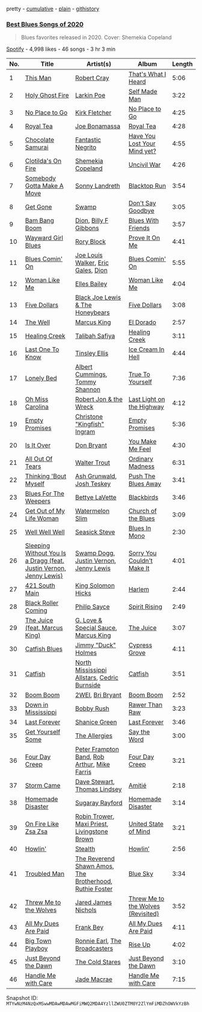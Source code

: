 pretty - [cumulative](/playlists/cumulative/37i9dQZF1DXbJmzoA7Y2Ld.md) - [plain](/playlists/plain/37i9dQZF1DXbJmzoA7Y2Ld) - [githistory](https://github.githistory.xyz/mackorone/spotify-playlist-archive/blob/main/playlists/plain/37i9dQZF1DXbJmzoA7Y2Ld)

### [Best Blues Songs of 2020](https://open.spotify.com/playlist/37i9dQZF1DXbJmzoA7Y2Ld)

> Blues favorites released in 2020\. Cover: Shemekia Copeland

[Spotify](https://open.spotify.com/user/spotify) - 4,998 likes - 46 songs - 3 hr 3 min

| No. | Title | Artist(s) | Album | Length |
|---|---|---|---|---|
| 1 | [This Man](https://open.spotify.com/track/06s7QRpHfeiKL3YCIRTKxg) | [Robert Cray](https://open.spotify.com/artist/6eMlKSBFAoXVJLoeHmwKEj) | [That's What I Heard](https://open.spotify.com/album/5MHALMDVXq4S7Ad6pNVl8I) | 5:06 |
| 2 | [Holy Ghost Fire](https://open.spotify.com/track/59wQXbDYHOHYUbLRySohsP) | [Larkin Poe](https://open.spotify.com/artist/7d10VF1J4LqW7vrpPOngzm) | [Self Made Man](https://open.spotify.com/album/50aq2p3SeGo4aKtihf81Wf) | 3:22 |
| 3 | [No Place to Go](https://open.spotify.com/track/57U2smIiC2ch7MbuJMaWIY) | [Kirk Fletcher](https://open.spotify.com/artist/77wBCkU4gTMCceSWHtWjxq) | [No Place to Go](https://open.spotify.com/album/4x1bqAzlomirDTyqvjAaiI) | 4:25 |
| 4 | [Royal Tea](https://open.spotify.com/track/6Xc97DvvgvgzisfpDfUKFY) | [Joe Bonamassa](https://open.spotify.com/artist/2SNzxY1OsSCHBLVi77mpPQ) | [Royal Tea](https://open.spotify.com/album/1i8hO7RSXJ4FOumcLoDyN2) | 4:28 |
| 5 | [Chocolate Samurai](https://open.spotify.com/track/0Tnt1pxkoNdX1ZWkRTW8f6) | [Fantastic Negrito](https://open.spotify.com/artist/5QXLMdpKeByOo5ypH9gT13) | [Have You Lost Your Mind yet?](https://open.spotify.com/album/6b96nRUJmHMTQwK1IK9tJy) | 4:55 |
| 6 | [Clotilda's On Fire](https://open.spotify.com/track/0G42OWO7nynxXHht2X9mEU) | [Shemekia Copeland](https://open.spotify.com/artist/4CNjyWtO59j6Ih6S0n73ee) | [Uncivil War](https://open.spotify.com/album/5nzja6pp2VI6ywfosAhcBM) | 4:26 |
| 7 | [Somebody Gotta Make A Move](https://open.spotify.com/track/3g8TyEzKyPMYXLSUvXMJU4) | [Sonny Landreth](https://open.spotify.com/artist/7aHLYoLUMdcl0HiT5k0Brz) | [Blacktop Run](https://open.spotify.com/album/583OXr5VnpSpYHHukpZkSc) | 3:54 |
| 8 | [Get Gone](https://open.spotify.com/track/6U4XpiZrqaYTVmKKfens2L) | [Swamp](https://open.spotify.com/artist/3JnCy7tffnn9EBDGk8ytQS) | [Don't Say Goodbye](https://open.spotify.com/album/4D1EqPba5ZOyIbYkaWqZR2) | 3:05 |
| 9 | [Bam Bang Boom](https://open.spotify.com/track/28IupVMk18K2zmtm8EYAiS) | [Dion](https://open.spotify.com/artist/15FyiY3ChN0QRspHIQYq0W), [Billy F Gibbons](https://open.spotify.com/artist/69Iibc3uQ7x2vDeZxTwKCw) | [Blues With Friends](https://open.spotify.com/album/70StIKUEqkP9b5irez4XZD) | 3:57 |
| 10 | [Wayward Girl Blues](https://open.spotify.com/track/4KqG70KnkbejAZ35ZxEdTD) | [Rory Block](https://open.spotify.com/artist/6hkNj3GAqFbkEUCs3R1dY3) | [Prove It On Me](https://open.spotify.com/album/26caNJjFBmB1bwVeBblL6X) | 4:41 |
| 11 | [Blues Comin' On](https://open.spotify.com/track/5D7ZBbrS0iSh2jlyaBEBe9) | [Joe Louis Walker](https://open.spotify.com/artist/5MPJKwuEzyWgfueKrogllD), [Eric Gales](https://open.spotify.com/artist/3x8RBu8okCCBLi5vnY4UyV), [Dion](https://open.spotify.com/artist/15FyiY3ChN0QRspHIQYq0W) | [Blues Comin' On](https://open.spotify.com/album/3nToFx6LGlS7AUa01g1KCa) | 5:55 |
| 12 | [Woman Like Me](https://open.spotify.com/track/4apFuI4ptvZBNkPwGr7gpd) | [Elles Bailey](https://open.spotify.com/artist/4NPMwh3kDwi6uVCNtmeUvU) | [Woman Like Me](https://open.spotify.com/album/2P2PYpBvfCJZO63d24m4Fa) | 4:04 |
| 13 | [Five Dollars](https://open.spotify.com/track/4m0zS8ogujtTiLcAwCmHFT) | [Black Joe Lewis & The Honeybears](https://open.spotify.com/artist/6kbzJ40luXJ5IKnSpWr7SD) | [Five Dollars](https://open.spotify.com/album/6qjPSLr8oJHocV9Mt6Ax0m) | 3:08 |
| 14 | [The Well](https://open.spotify.com/track/4wszHgvhXYlN2Io813hLQ1) | [Marcus King](https://open.spotify.com/artist/0FeWKiZSwBRdGzqeCdlH1a) | [El Dorado](https://open.spotify.com/album/0twx7uqxPQtmtpeURTlZB0) | 2:57 |
| 15 | [Healing Creek](https://open.spotify.com/track/4AsrwPkPDdpzjjdr2SDykN) | [Talibah Safiya](https://open.spotify.com/artist/1E0Fc2u5OrryrpF8JH8srS) | [Healing Creek](https://open.spotify.com/album/7dF7ZkpIBrkCMDqFEIEzh6) | 3:11 |
| 16 | [Last One To Know](https://open.spotify.com/track/7avd94T3BZcvcSiRl3gWGM) | [Tinsley Ellis](https://open.spotify.com/artist/56LMX8mqaIhJCaxjZBM1on) | [Ice Cream In Hell](https://open.spotify.com/album/6dopecoqDNzo58krvM3NO4) | 4:44 |
| 17 | [Lonely Bed](https://open.spotify.com/track/2glwN5raCeEn0EdjKrNw6i) | [Albert Cummings](https://open.spotify.com/artist/1YYXyn4etM5oe9RnJe3Mvg), [Tommy Shannon](https://open.spotify.com/artist/4L81vlq3wCkssFBK1UpPDN) | [True To Yourself](https://open.spotify.com/album/6djxMkLPDJdk3N1bIExPNV) | 7:36 |
| 18 | [Oh Miss Carolina](https://open.spotify.com/track/2ebAPmQjP4GkGULOtisl5x) | [Robert Jon & the Wreck](https://open.spotify.com/artist/4FXvPjJz57tIo23OpzHlYC) | [Last Light on the Highway](https://open.spotify.com/album/4vEdVmsibS4TDTvdJ07Xae) | 4:12 |
| 19 | [Empty Promises](https://open.spotify.com/track/6rOZxWF4YfO7g0gCMqQlxL) | [Christone "Kingfish" Ingram](https://open.spotify.com/artist/5jMGnqJkgPaiJzwy5bOcYX) | [Empty Promises](https://open.spotify.com/album/3oyjUbSmgbHHhVVGPrAhFM) | 5:36 |
| 20 | [Is It Over](https://open.spotify.com/track/6CTNoKveaQYSOhvYWJUAHl) | [Don Bryant](https://open.spotify.com/artist/1EJaL1QJ34YEpRT7jWDD7I) | [You Make Me Feel](https://open.spotify.com/album/5nmTyPcWtLpY6HfkQI5AQN) | 4:30 |
| 21 | [All Out Of Tears](https://open.spotify.com/track/1XaT6J8S7NxuqowON5gDNv) | [Walter Trout](https://open.spotify.com/artist/12LgviUQ9DbfYJJ9niDWRq) | [Ordinary Madness](https://open.spotify.com/album/3JJD7rE9C5upqXiE1WSstr) | 6:31 |
| 22 | [Thinking 'Bout Myself](https://open.spotify.com/track/3cOKBor2QHIg1V9n7Mue5Q) | [Ash Grunwald](https://open.spotify.com/artist/04HjibunL2jGRLEqVEMfZY), [Josh Teskey](https://open.spotify.com/artist/4BGagHmgh8YwhvCuUQinnd) | [Push The Blues Away](https://open.spotify.com/album/3JwlzjuJ47e8tx2Y7AbKfl) | 3:41 |
| 23 | [Blues For The Weepers](https://open.spotify.com/track/1uOKBuziYCCioYymiwI8zi) | [Bettye LaVette](https://open.spotify.com/artist/55U998XxmxjicLMKDSz6R3) | [Blackbirds](https://open.spotify.com/album/3gX2IvOKb8zxDJTTnyeLkf) | 3:46 |
| 24 | [Get Out of My Life Woman](https://open.spotify.com/track/5KN5fmcJShC49J830DEqHI) | [Watermelon Slim](https://open.spotify.com/artist/1GwDrciV2X5gn9uh0UDFwN) | [Church of the Blues](https://open.spotify.com/album/4Zy8gXmsSdNNeVjrmCIq3T) | 3:09 |
| 25 | [Well Well Well](https://open.spotify.com/track/6Gr0nYfH4DpKYrAggRGGZZ) | [Seasick Steve](https://open.spotify.com/artist/6OVkHZQP8QoBYqr1ejCGDv) | [Blues In Mono](https://open.spotify.com/album/2IQagMayRx6kAilOpLcBhs) | 2:30 |
| 26 | [Sleeping Without You Is a Dragg \(feat\. Justin Vernon, Jenny Lewis\)](https://open.spotify.com/track/6wMH6KMlV8PW1iwdxdJ4Hv) | [Swamp Dogg](https://open.spotify.com/artist/6ZEUa75BqZkvpjhuVzCsdX), [Justin Vernon](https://open.spotify.com/artist/13rHmjtJmlIJ2aDyJc7CLV), [Jenny Lewis](https://open.spotify.com/artist/5cMVRrisBpDkXCVG48epED) | [Sorry You Couldn't Make It](https://open.spotify.com/album/2p5pkNlYTEAzPdNdLHLMlP) | 4:01 |
| 27 | [421 South Main](https://open.spotify.com/track/4Pu2Es4ayOB4VneMuhUsOe) | [King Solomon Hicks](https://open.spotify.com/artist/1kwMZiFnFBuniUpHpNHEds) | [Harlem](https://open.spotify.com/album/40eXcTxKtRRv68e4g6k29k) | 2:44 |
| 28 | [Black Roller Coming](https://open.spotify.com/track/5OLFlnmmC8gQHiFisYvrAh) | [Philip Sayce](https://open.spotify.com/artist/5Npr4HpRE8YlsisRjN9T8h) | [Spirit Rising](https://open.spotify.com/album/3dQKiRCBLOnvRmfcTCJP0H) | 2:49 |
| 29 | [The Juice \(feat\. Marcus King\)](https://open.spotify.com/track/3NQ0Q9VSHzSwwlzFBey6QY) | [G\. Love & Special Sauce](https://open.spotify.com/artist/74fkl73HDlCXw0l6cemB89), [Marcus King](https://open.spotify.com/artist/0FeWKiZSwBRdGzqeCdlH1a) | [The Juice](https://open.spotify.com/album/66glD8iZgTv1vKXZRGQWXL) | 3:07 |
| 30 | [Catfish Blues](https://open.spotify.com/track/5QjMVxhQ0CQwJ0txzEGgzA) | [Jimmy "Duck" Holmes](https://open.spotify.com/artist/366oWbbebUqu4ovO0F0V5D) | [Cypress Grove](https://open.spotify.com/album/133vVuyhmwo2fWJNs6u5AK) | 4:11 |
| 31 | [Catfish](https://open.spotify.com/track/7edVi9jsBJZWucczN03kXW) | [North Mississippi Allstars](https://open.spotify.com/artist/714osTgzZrkyf3SGjggpfY), [Cedric Burnside](https://open.spotify.com/artist/5tuhrLilxNi6N7D6VeQZnc) | [Catfish](https://open.spotify.com/album/0UHFzxUW8gPhFwjIj7y6E0) | 3:51 |
| 32 | [Boom Boom](https://open.spotify.com/track/74KXRFi0qw3EdNyR9oLzRK) | [2WEI](https://open.spotify.com/artist/4SGDDnlwi5G42HTGzYl2Fc), [Bri Bryant](https://open.spotify.com/artist/3Ex7pM0HrUKWMuGoOJ0AnR) | [Boom Boom](https://open.spotify.com/album/0Fj3i3nj3SabKrmnSIUsrA) | 2:52 |
| 33 | [Down in Mississippi](https://open.spotify.com/track/3GC6jhvSskDuRpL9XZ4bdJ) | [Bobby Rush](https://open.spotify.com/artist/7LdFlcnzWpySPKngmFCnLi) | [Rawer Than Raw](https://open.spotify.com/album/0Ar6NKv30rwDh3mhZha61I) | 3:23 |
| 34 | [Last Forever](https://open.spotify.com/track/3ETWwN2Fa8ihTN2LKpryV2) | [Shanice Green](https://open.spotify.com/artist/7GquAyY9t5rSmfy4maIGyb) | [Last Forever](https://open.spotify.com/album/6x1MGYK2DX76UNJPfBh59J) | 3:46 |
| 35 | [Get Yourself Some](https://open.spotify.com/track/6UWo6O18TobSRAxVwYI10L) | [The Allergies](https://open.spotify.com/artist/2v2cdjqYIpT8ZBpflNTttY) | [Say the Word](https://open.spotify.com/album/00aLz8ns1aftpDB3dQFCOb) | 3:00 |
| 36 | [Four Day Creep](https://open.spotify.com/track/0JkMHl0tosKetQJDOtMcMo) | [Peter Frampton Band](https://open.spotify.com/artist/0JvNeHGFrPqynXe5EszItO), [Rob Arthur](https://open.spotify.com/artist/3U0Eyg2S4rEutYDRARLkf6), [Mike Farris](https://open.spotify.com/artist/2lGlFTygMMk37JsYm8a46o) | [Four Day Creep](https://open.spotify.com/album/5KNFiQN9FC14mpAhfqhIMe) | 3:21 |
| 37 | [Storm Came](https://open.spotify.com/track/6oHqTQAnT0gqHfirnS1pu9) | [Dave Stewart](https://open.spotify.com/artist/7gcCQIlkkfbul5Mt0jBQkg), [Thomas Lindsey](https://open.spotify.com/artist/6HgqFc4JO1dbSw6oIqrdVi) | [Amitié](https://open.spotify.com/album/46lxdP9TY1y8hLJyy2NWFE) | 2:18 |
| 38 | [Homemade Disaster](https://open.spotify.com/track/77jnDAj554H9X82zqhOXYz) | [Sugaray Rayford](https://open.spotify.com/artist/4dctcbWDGbSj1Nn29CV4g3) | [Homemade Disaster](https://open.spotify.com/album/07aWecL4qu105qqgmTbvA1) | 3:14 |
| 39 | [On Fire Like Zsa Zsa](https://open.spotify.com/track/2s5GAeKtQZfaSXOL3bqg5I) | [Robin Trower](https://open.spotify.com/artist/0MAvx5yzdhylg2ztJC3MD3), [Maxi Priest](https://open.spotify.com/artist/3aTuTR5Nf6pVW3837q2ZL7), [Livingstone Brown](https://open.spotify.com/artist/31sc2XGm5zXKCGybwD0azD) | [United State of Mind](https://open.spotify.com/album/2FPldCz6JwLElIjJZ9B9s9) | 3:21 |
| 40 | [Howlin'](https://open.spotify.com/track/19nbRiVVV1nsBlpUmP1Hzp) | [Stealth](https://open.spotify.com/artist/6f3R3mqKR3kHp1KBNMUn80) | [Howlin’](https://open.spotify.com/album/7brvYKnu3a0WFQe1F2cPgd) | 2:56 |
| 41 | [Troubled Man](https://open.spotify.com/track/30M1CpW3ZUFHDkrl7SDu4I) | [The Reverend Shawn Amos](https://open.spotify.com/artist/2XfNsXm2GClde2U0tZpBQT), [The Brotherhood](https://open.spotify.com/artist/6N9kctJhQRc8tzejdUOYNW), [Ruthie Foster](https://open.spotify.com/artist/2lL4ckeM1A2Qo2Fe64dP0F) | [Blue Sky](https://open.spotify.com/album/3J8C7aa1Ug0uMEygzjEsry) | 3:34 |
| 42 | [Threw Me to the Wolves](https://open.spotify.com/track/2NyIqmxO95eMwULJLThPPu) | [Jared James Nichols](https://open.spotify.com/artist/2l7Z2HP9bqMaMFSdPP012g) | [Threw Me to the Wolves \(Revisited\)](https://open.spotify.com/album/3v4mvvhmpHsIHFARPcYHe6) | 3:52 |
| 43 | [All My Dues Are Paid](https://open.spotify.com/track/3znhGwwxf4qFynHf6tnNwD) | [Frank Bey](https://open.spotify.com/artist/0na4KYz5VSu44CvyPGVzKE) | [All My Dues Are Paid](https://open.spotify.com/album/6txO0ubyiIe50vVGyUAUyg) | 4:11 |
| 44 | [Big Town Playboy](https://open.spotify.com/track/46kV5Zo2k5M2gWca76uKus) | [Ronnie Earl](https://open.spotify.com/artist/7xjcFAzlxdwPCfWi3VOuxU), [The Broadcasters](https://open.spotify.com/artist/2qFpRpyF3BTmEGS4V5sXpH) | [Rise Up](https://open.spotify.com/album/0BIKjCFQaOicXYkEpXSSL0) | 4:02 |
| 45 | [Just Beyond the Dawn](https://open.spotify.com/track/4Xy2i27HGAGENa13YMmKls) | [The Cold Stares](https://open.spotify.com/artist/0hLLs7dOw0Z1XBFFrLSDln) | [Just Beyond the Dawn](https://open.spotify.com/album/3V4c8jFN21XSEEBGkXrmiL) | 3:10 |
| 46 | [Handle Me with Care](https://open.spotify.com/track/1aZnAMv9eYxijTOe2sCF4s) | [Jade Macrae](https://open.spotify.com/artist/3m6tQTaPCGclNhgcC0wgOd) | [Handle Me with Care](https://open.spotify.com/album/3JYupWAKHDibbdw4UwWL2x) | 7:15 |

Snapshot ID: `MTYwNzM4NzQxMSwwMDAwMDAwMGFiMWQ2MDA4YzllZWU0ZTM0Y2ZlYmFiMDZhOWVkYzBh`

